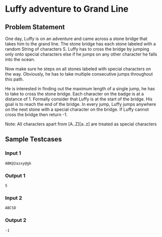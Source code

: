 # Luffy adventure to Grand Line

## Problem Statement

One day, Luffy is on an adventure and came across a stone bridge that takes him to the grand line. The stone bridge has each stone labeled with a random String of characters S. Luffy has to cross the bridge by jumping only onto special characters else if he jumps on any other character he falls into the ocean.

Now make sure he steps on all stones labeled with special characters on the way. Obviously, he has to take multiple consecutive jumps throughout this path.

He is interested in finding out the maximum length of a single jump, he has to take to cross the stone bridge. Each character on the badge is at
a distance of 1. Formally consider that Luffy is at the start of the bridge. His goal is to reach the end of the bridge. In every jump, Luffy jumps anywhere on the next stone with a special character on the bridge. If Luffy cannot cross the bridge then return -1.

Note: All characters apart from [A..Z][a..z] are treated as special characters

## Sample Testcases

### Input 1

```
ABK@2azxy@gk
```

### Output 1

```
5
```

### Input 2

```
ABCSD
```

### Output 2

```
-1
```
